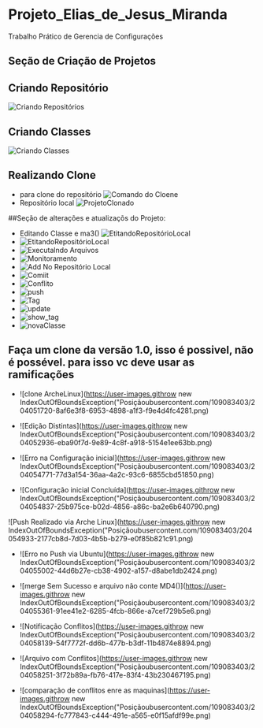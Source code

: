 # Projeto_Elias_de_Jesus_Miranda
Trabalho Prático de Gerencia de Configurações

## Seção de Criação de Projetos
## Criando Repositório 
![Criando Repositórios](https://user-images.githubusercontent.com/109083403/204027739-6f7ab2aa-9ec6-45b5-9240-44e4506da229.png)

## Criando Classes 
![Criando Classes](https://user-images.githubusercontent.com/109083403/204027479-3fbbad47-f0c3-47da-892e-179bb74f9c79.png)

## Realizando Clone 
  -  para clone do repositório
![Comando do Cloene](https://user-images.githubusercontent.com/109083403/204030848-268ec5b0-9113-4f11-ab99-d0e2712c1685.png)
  - Repositório local
![ProjetoClonado](https://user-images.githubusercontent.com/109083403/204031007-e780deb1-6c39-4379-9c8d-9bf0679d1f40.png)

##Seção de alterações e atualizaçõs do Projeto:

 - Editando Classe e ma3()
![EtitandoRepositórioLocal](https://user-images.githubusercontent.com/109083403/204032034-dce7c310-e4fc-485b-a358-fbe067f81399.png)
- ![EtitandoRepositórioLocal](https://user-images.githubusercontent.com/109083403/204036383-03147ce2-8659-4297-8bb2-0f0721c9a57a.png)
- ![Executalndo Arquivos](https://user-images.githubusercontent.com/109083403/204036516-95d6db45-5510-4bb8-bdf8-1c5ca0dd8334.png)
- ![Monitoramento ](https://user-images.githubusercontent.com/109083403/204036762-40011ea2-f815-47f8-81b7-a75421da83d2.png)
- ![Add No Repositório Local](https://user-images.githubusercontent.com/109083403/204036835-ed36293c-4196-4428-a664-8d2413f94089.png)
- ![Comiit ](https://user-images.githubusercontent.com/109083403/204036944-1a4bd857-248b-4152-bf2f-a5c778caa6a1.png)
- ![Conflito](https://user-images.githubusercontent.com/109083403/204038246-2b73ce65-d915-47d1-84ba-8abeda79c3b6.png)
- ![push](https://user-images.githubusercontent.com/109083403/204038824-f11baf9b-0519-4940-8b34-fba4a0069051.png)
- ![Tag](https://user-images.githubusercontent.com/109083403/204044242-d297e2c9-458c-424f-acf6-bc3fc4711904.png)
- ![update](https://user-images.githubusercontent.com/109083403/204046787-8465c25d-b688-4151-83f4-f0082f599d99.png)
- ![show_tag](https://user-images.githubusercontent.com/109083403/204048539-548a4ea0-e208-4f38-9601-512936b290e2.png)
- ![novaClasse](https://user-images.githubusercontent.com/109083403/204048681-aac348e4-afa0-42c8-b7c7-c6f9b6c52f10.png)
## Faça um clone da versão 1.0, isso é possivel, não é possével. para isso vc deve usar as ramificações 

- ![clone ArcheLinux](https://user-images.githrow new IndexOutOfBoundsException("Posiçãoubusercontent.com/109083403/204051720-8af6e3f8-6953-4898-a1f3-f9e4d4fc4281.png)

- ![Edição Distintas](https://user-images.githrow new IndexOutOfBoundsException("Posiçãoubusercontent.com/109083403/204052936-eba90f7d-9e89-4c8f-a918-5154e1ee63bb.png)

- ![Erro na Configuração inicial](https://user-images.githrow new IndexOutOfBoundsException("Posiçãoubusercontent.com/109083403/204054771-77d3a154-36aa-4a2c-93c6-6855cbd51850.png)

- ![Configuração inicial Concluída](https://user-images.githrow new IndexOutOfBoundsException("Posiçãoubusercontent.com/109083403/204054837-25b975ce-b02d-4856-a86c-ba2e6b640790.png)

![Push Realizado via Arche Linux](https://user-images.githrow new IndexOutOfBoundsException("Posiçãoubusercontent.com/109083403/204054933-2177cb8d-7d03-4b5b-b279-e0f85b821c91.png)

- ![Erro no Push  via Ubuntu](https://user-images.githrow new IndexOutOfBoundsException("Posiçãoubusercontent.com/109083403/204055002-44d6b27e-cb38-4902-a157-d8abe1db2424.png)

- ![merge Sem Sucesso e arquivo não conte MD4()](https://user-images.githrow new IndexOutOfBoundsException("Posiçãoubusercontent.com/109083403/204055361-91ee41e2-6285-4fcb-866e-a7cef729b5e6.png)

- ![Notificação Conflitos](https://user-images.githrow new IndexOutOfBoundsException("Posiçãoubusercontent.com/109083403/204058139-54f7772f-dd6b-477b-b3df-11b4874e8894.png)

- ![Arquivo com Conflitos](https://user-images.githrow new IndexOutOfBoundsException("Posiçãoubusercontent.com/109083403/204058251-3f72b89a-fb76-417e-83f4-43b230467195.png) 

- ![comparação de conflitos enre as maquinas](https://user-images.githrow new IndexOutOfBoundsException("Posiçãoubusercontent.com/109083403/204058294-fc777843-c444-491e-a565-e0f15afdf99e.png)

